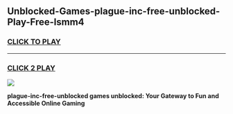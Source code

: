 
## Unblocked-Games-plague-inc-free-unblocked-Play-Free-lsmm4
<h3>
<a href="https://premium76.site?title=plague-inc-free-unblocked&ref=22A">CLICK TO PLAY</a></h3>
<hr>

<h3>
<a href="https://premium76.site?title=plague-inc-free-unblocked&ref=22A">CLICK 2 PLAY</a>
  
</h3>

<a href="https://premium76.site?title=plague-inc-free-unblocked&ref=22A"><img src="https://clearcache.store/games.png"></a>


**plague-inc-free-unblocked games unblocked: Your Gateway to Fun and Accessible Online Gaming**
